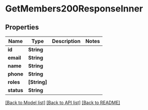 # GetMembers200ResponseInner

## Properties
Name | Type | Description | Notes
------------ | ------------- | ------------- | -------------
**id** | **String** |  | 
**email** | **String** |  | 
**name** | **String** |  | 
**phone** | **String** |  | 
**roles** | **[String]** |  | 
**status** | **String** |  | 

[[Back to Model list]](../README.md#documentation-for-models) [[Back to API list]](../README.md#documentation-for-api-endpoints) [[Back to README]](../README.md)


